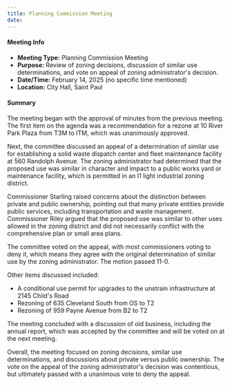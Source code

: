 ```yaml
---
title: Planning Commission Meeting
date: 
---
```

#### Meeting Info

* **Meeting Type:** Planning Commission Meeting
* **Purpose:** Review of zoning decisions, discussion of similar use determinations, and vote on appeal of zoning administrator's decision.
* **Date/Time:** February 14, 2025 (no specific time mentioned)
* **Location:** City Hall, Saint Paul

#### Summary

The meeting began with the approval of minutes from the previous meeting. The first item on the agenda was a recommendation for a rezone at 10 River Park Plaza from T3M to ITM, which was unanimously approved.

Next, the committee discussed an appeal of a determination of similar use for establishing a solid waste dispatch center and fleet maintenance facility at 560 Randolph Avenue. The zoning administrator had determined that the proposed use was similar in character and impact to a public works yard or maintenance facility, which is permitted in an I1 light industrial zoning district.

Commissioner Starling raised concerns about the distinction between private and public ownership, pointing out that many private entities provide public services, including transportation and waste management. Commissioner Riley argued that the proposed use was similar to other uses allowed in the zoning district and did not necessarily conflict with the comprehensive plan or small area plans.

The committee voted on the appeal, with most commissioners voting to deny it, which means they agree with the original determination of similar use by the zoning administrator. The motion passed 11-0.

Other items discussed included:

* A conditional use permit for upgrades to the unstrain infrastructure at 2145 Child's Road
* Rezoning of 635 Cleveland South from OS to T2
* Rezoning of 959 Payne Avenue from B2 to T2

The meeting concluded with a discussion of old business, including the annual report, which was accepted by the committee and will be voted on at the next meeting.

Overall, the meeting focused on zoning decisions, similar use determinations, and discussions about private versus public ownership. The vote on the appeal of the zoning administrator's decision was contentious, but ultimately passed with a unanimous vote to deny the appeal.

